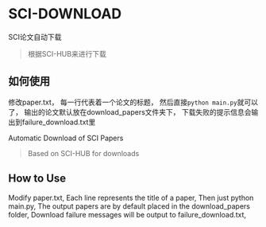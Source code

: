 # SCI-DOWNLOAD
SCI论文自动下载

> 根据SCI-HUB来进行下载

## 如何使用
修改paper.txt，
每一行代表着一个论文的标题，
然后直接`python main.py`就可以了，
输出的论文默认放在download_papers文件夹下，
下载失败的提示信息会输出到failure_download.txt里

Automatic Download of SCI Papers

> Based on SCI-HUB for downloads

## How to Use
Modify paper.txt, 
Each line represents the title of a paper, 
Then just python main.py, 
The output papers are by default placed in the download_papers folder, 
Download failure messages will be output to failure_download.txt, 
